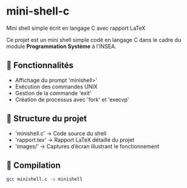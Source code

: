 # mini-shell-c
Mini shell simple écrit en langage C avec rapport LaTeX

Ce projet est un mini shell simple codé en langage C dans le cadre du module **Programmation Système** à l’INSEA.

## 🧩 Fonctionnalités
- Affichage du prompt 'minishell>'
- Exécution des commandes UNIX
- Gestion de la commande 'exit'
- Création de processus avec 'fork' et 'execvp'

## 📂 Structure du projet
- 'minishell.c' → Code source du shell
- 'rapport.tex' → Rapport LaTeX détaillé du projet
- 'images/' → Captures d’écran illustrant le fonctionnement

## 🔧 Compilation
```bash
gcc minishell.c -o minishell
